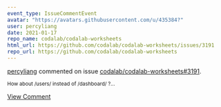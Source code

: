 ```yaml
---
event_type: IssueCommentEvent
avatar: "https://avatars.githubusercontent.com/u/435384?"
user: percyliang
date: 2021-01-17
repo_name: codalab/codalab-worksheets
html_url: https://github.com/codalab/codalab-worksheets/issues/3191
repo_url: https://github.com/codalab/codalab-worksheets
---
```


<a href='https://github.com/percyliang' target='_blank'>percyliang</a> commented on issue <a href='https://github.com/codalab/codalab-worksheets/issues/3191' target='_blank'>codalab/codalab-worksheets#3191</a>.

<small>How about /users/ instead of /dashboard/ ?...</small>

<a href='https://github.com/codalab/codalab-worksheets/issues/3191' target='_blank'>View Comment</a>